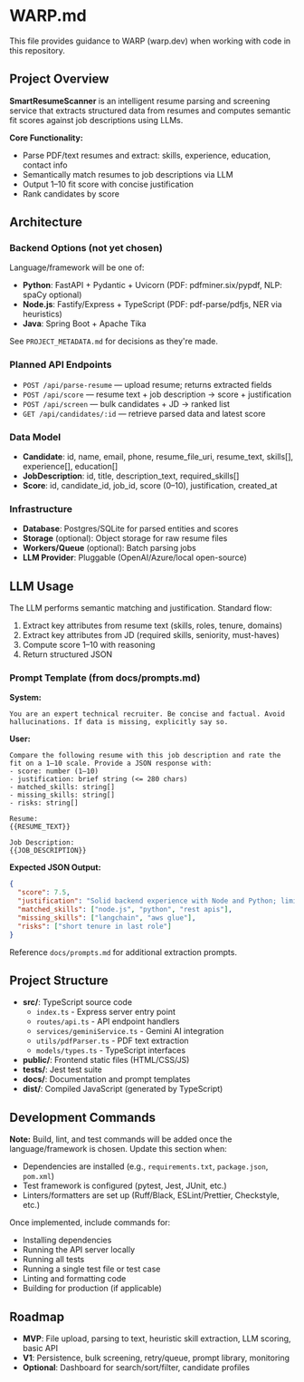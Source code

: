 # WARP.md

This file provides guidance to WARP (warp.dev) when working with code in this repository.

## Project Overview

**SmartResumeScanner** is an intelligent resume parsing and screening service that extracts structured data from resumes and computes semantic fit scores against job descriptions using LLMs.

**Core Functionality:**
- Parse PDF/text resumes and extract: skills, experience, education, contact info
- Semantically match resumes to job descriptions via LLM
- Output 1–10 fit score with concise justification
- Rank candidates by score

## Architecture

### Backend Options (not yet chosen)
Language/framework will be one of:
- **Python**: FastAPI + Pydantic + Uvicorn (PDF: pdfminer.six/pypdf, NLP: spaCy optional)
- **Node.js**: Fastify/Express + TypeScript (PDF: pdf-parse/pdfjs, NER via heuristics)
- **Java**: Spring Boot + Apache Tika

See `PROJECT_METADATA.md` for decisions as they're made.

### Planned API Endpoints
- `POST /api/parse-resume` — upload resume; returns extracted fields
- `POST /api/score` — resume text + job description → score + justification
- `POST /api/screen` — bulk candidates + JD → ranked list
- `GET /api/candidates/:id` — retrieve parsed data and latest score

### Data Model
- **Candidate**: id, name, email, phone, resume_file_uri, resume_text, skills[], experience[], education[]
- **JobDescription**: id, title, description_text, required_skills[]
- **Score**: id, candidate_id, job_id, score (0–10), justification, created_at

### Infrastructure
- **Database**: Postgres/SQLite for parsed entities and scores
- **Storage** (optional): Object storage for raw resume files
- **Workers/Queue** (optional): Batch parsing jobs
- **LLM Provider**: Pluggable (OpenAI/Azure/local open-source)

## LLM Usage

The LLM performs semantic matching and justification. Standard flow:
1. Extract key attributes from resume text (skills, roles, tenure, domains)
2. Extract key attributes from JD (required skills, seniority, must-haves)
3. Compute score 1–10 with reasoning
4. Return structured JSON

### Prompt Template (from docs/prompts.md)

**System:**
```text path=null start=null
You are an expert technical recruiter. Be concise and factual. Avoid hallucinations. If data is missing, explicitly say so.
```

**User:**
```text path=null start=null
Compare the following resume with this job description and rate the fit on a 1–10 scale. Provide a JSON response with:
- score: number (1–10)
- justification: brief string (<= 280 chars)
- matched_skills: string[]
- missing_skills: string[]
- risks: string[]

Resume:
{{RESUME_TEXT}}

Job Description:
{{JOB_DESCRIPTION}}
```

**Expected JSON Output:**
```json path=null start=null
{
  "score": 7.5,
  "justification": "Solid backend experience with Node and Python; limited exposure to NLP pipelines and AWS Glue.",
  "matched_skills": ["node.js", "python", "rest apis"],
  "missing_skills": ["langchain", "aws glue"],
  "risks": ["short tenure in last role"]
}
```

Reference `docs/prompts.md` for additional extraction prompts.

## Project Structure

- **src/**: TypeScript source code
  - `index.ts` - Express server entry point
  - `routes/api.ts` - API endpoint handlers
  - `services/geminiService.ts` - Gemini AI integration
  - `utils/pdfParser.ts` - PDF text extraction
  - `models/types.ts` - TypeScript interfaces
- **public/**: Frontend static files (HTML/CSS/JS)
- **tests/**: Jest test suite
- **docs/**: Documentation and prompt templates
- **dist/**: Compiled JavaScript (generated by TypeScript)

## Development Commands

**Note:** Build, lint, and test commands will be added once the language/framework is chosen. Update this section when:
- Dependencies are installed (e.g., `requirements.txt`, `package.json`, `pom.xml`)
- Test framework is configured (pytest, Jest, JUnit, etc.)
- Linters/formatters are set up (Ruff/Black, ESLint/Prettier, Checkstyle, etc.)

Once implemented, include commands for:
- Installing dependencies
- Running the API server locally
- Running all tests
- Running a single test file or test case
- Linting and formatting code
- Building for production (if applicable)

## Roadmap

- **MVP**: File upload, parsing to text, heuristic skill extraction, LLM scoring, basic API
- **V1**: Persistence, bulk screening, retry/queue, prompt library, monitoring
- **Optional**: Dashboard for search/sort/filter, candidate profiles
